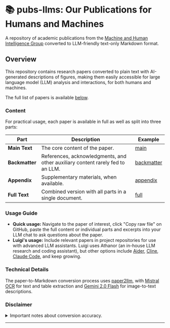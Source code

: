 # 📚 pubs-llms: Our Publications for Humans and Machines

A repository of academic publications from the [Machine and Human Intelligence Group](https://www.helsinki.fi/en/researchgroups/machine-and-human-intelligence) converted to LLM-friendly text-only Markdown format.

## Overview

This repository contains research papers converted to plain text with AI-generated descriptions of figures, making them easily accessible for large language model (LLM) analysis and interactions, for both humans and machines.

The full list of papers is available [below](#Publications).

### Content

For practical usage, each paper is available in full as well as split into three parts:

| **Part**       | **Description**                                                                | **Example**                                                                                                  |
| -------------- | ------------------------------------------------------------------------------ | ------------------------------------------------------------------------------------------------------------ |
| **Main Text**  | The core content of the paper.                                                 | [main](https://github.com/acerbilab/pubs-llms/blob/main/publications/chang2025amortized_main.md)             |
| **Backmatter** | References, acknowledgments, and other auxiliary content rarely fed to an LLM. | [backmatter](https://github.com/acerbilab/pubs-llms/blob/main/publications/chang2025amortized_backmatter.md) |
| **Appendix**   | Supplementary materials, when available.                                       | [appendix](https://github.com/acerbilab/pubs-llms/blob/main/publications/chang2025amortized_appendix.md)     |
| **Full Text**  | Combined version with all parts in a single document.                          | [full](https://github.com/acerbilab/pubs-llms/blob/main/publications/chang2025amortized_full.md)             |

### Usage Guide

- **Quick usage:** Navigate to the paper of interest, click "Copy raw file" on GitHub, paste the full content or individual parts and excerpts into your LLM chat to ask questions about the paper.
- **Luigi's usage:** Include relevant papers in project repositories for use with advanced LLM assistants. Luigi uses Athanor (an in-house LLM research and coding assistant), but other options include [Aider](https://aider.chat/), [Cline](https://cline.bot/), [Claude Code](https://docs.anthropic.com/en/docs/agents-and-tools/claude-code/overview), and keep growing.

### Technical Details

The paper-to-Markdown conversion process uses [paper2llm](https://lacerbi.github.io/paper2llm/), with [Mistral OCR](https://mistral.ai/news/mistral-ocr) for text and table extraction and [Gemini 2.0 Flash](https://deepmind.google/technologies/gemini/flash/) for image-to-text descriptions.

### Disclaimer

<details>
<summary>Important notes about conversion accuracy.</summary>

- Papers have been converted automatically with minimal human intervention.
- OCR models have now become extremely robust, and vision models show practical utility in image understanding, but occasional inaccuracies may occur.
- **Errors** may take the form of missing sentences near non-standard page formatting, typos in equations or tables, or image descriptions missing or misrepresenting parts of the figure.
- Please **report such mistakes** by raising a [GitHub issue](https://github.com/acerbilab/pubs-llms/issues).

For non-critical applications, we consider that the benefit of having LLM-friendly access to research papers outweigh the potential inaccuracies, which generally do not affect the gist of the paper. As usual, double-check key assumptions and results.

</details>

---
